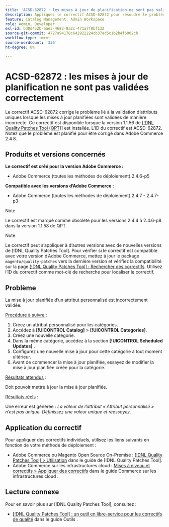 ```yaml
---
title: 'ACSD-62872 : les mises à jour de planification ne sont pas validées correctement'
description: Appliquez le correctif ACSD-62872 pour résoudre le problème d’Adobe Commerce avec la validation d’attribut unique où les mises à jour planifiées sont validées de manière incorrecte.
feature: Catalog Management, Admin Workspace
role: Admin, Developer
exl-id: bd0d452b-aae3-4682-8a2c-471a7f8bf132
source-git-commit: 4727a94178c642922224cb37ad5c1b2b4f6002cb
workflow-type: tm+mt
source-wordcount: '336'
ht-degree: 0%

---
```


# ACSD-62872 : les mises à jour de planification ne sont pas validées correctement

Le correctif ACSD-62872 corrige le problème lié à la validation d’attributs uniques lorsque les mises à jour planifiées sont validées de manière incorrecte. Ce correctif est disponible lorsque la version 1.1.56 de [[!DNL Quality Patches Tool (QPT)]](/help/tools/quality-patches-tool/quality-patches-tool-to-self-serve-quality-patches.md) est installée. L’ID du correctif est ACSD-62872. Notez que le problème est planifié pour être corrigé dans Adobe Commerce 2.4.8.

## Produits et versions concernés

**Le correctif est créé pour la version Adobe Commerce :**

* Adobe Commerce (toutes les méthodes de déploiement) 2.4.6-p5

**Compatible avec les versions d’Adobe Commerce :**

* Adobe Commerce (toutes les méthodes de déploiement) 2.4.7 - 2.4.7-p3

>[!NOTE]
>
>Le correctif est marqué comme obsolète pour les versions 2.4.4 à 2.4.6-p8 dans la version 1.1.58 de QPT.

>[!NOTE]
>
>Le correctif peut s’appliquer à d’autres versions avec de nouvelles versions de [!DNL Quality Patches Tool]. Pour vérifier si le correctif est compatible avec votre version d’Adobe Commerce, mettez à jour le package `magento/quality-patches` vers la dernière version et vérifiez la compatibilité sur la page [[!DNL Quality Patches Tool] : Rechercher des correctifs](https://experienceleague.adobe.com/tools/commerce-quality-patches/index.html?lang=fr). Utilisez l’ID du correctif comme mot-clé de recherche pour localiser le correctif.

## Problème

La mise à jour planifiée d’un attribut personnalisé est incorrectement validée.

<u>Procédure à suivre </u> :

1. Créez un attribut personnalisé pour les catégories.
1. Accédez à **[!UICONTROL Catalog]** > **[!UICONTROL Categories]**.
1. Créez une nouvelle catégorie.
1. Dans la même catégorie, accédez à la section **[!UICONTROL Scheduled Updates]** .
1. Configurez une nouvelle mise à jour pour cette catégorie à tout moment ultérieur.
1. Avant de commencer la mise à jour planifiée, essayez de modifier la mise à jour planifiée créée pour la catégorie.

<u>Résultats attendus</u> :

Doit pouvoir mettre à jour la mise à jour planifiée.

<u>Résultats réels</u> :

Une erreur est générée : *La valeur de l’attribut « Attribut personnalisé » n’est pas unique. Définissez une valeur unique et réessayez.*

## Application du correctif

Pour appliquer des correctifs individuels, utilisez les liens suivants en fonction de votre méthode de déploiement :

* Adobe Commerce ou Magento Open Source On-Premise : [[!DNL Quality Patches Tool] > Utilisation](/help/tools/quality-patches-tool/usage.md) dans le guide de [!DNL Quality Patches Tool].
* Adobe Commerce sur les infrastructures cloud : [Mises à niveau et correctifs > Appliquer des correctifs](https://experienceleague.adobe.com/fr/docs/commerce-cloud-service/user-guide/develop/upgrade/apply-patches) dans le guide Commerce sur les infrastructures cloud .

## Lecture connexe

Pour en savoir plus sur [!DNL Quality Patches Tool], consultez :

* [[!DNL Quality Patches Tool] : un outil en libre-service pour les correctifs de qualité](/help/tools/quality-patches-tool/quality-patches-tool-to-self-serve-quality-patches.md) dans le guide Outils .
